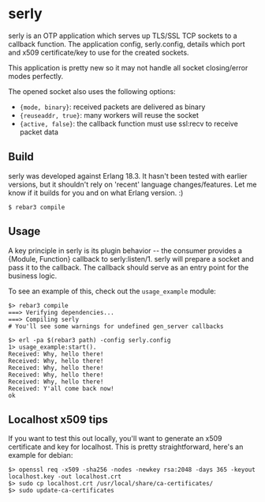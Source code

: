 serly
=====

serly is an OTP application which serves up TLS/SSL TCP sockets
to a callback function. The application config, serly.config,
details which port and x509 certificate/key to use for the
created sockets.

This application is pretty new so it may not handle all socket
closing/error modes perfectly.

The opened socket also uses the following options:
  - `{mode, binary}`: received packets are delivered as binary
  - `{reuseaddr, true}`: many workers will reuse the socket
  - `{active, false}`: the callback function must use ssl:recv
    to receive packet data

Build
-----
serly was developed against Erlang 18.3. It hasn't been tested with earlier
versions, but it shouldn't rely on 'recent' language changes/features.
Let me know if it builds for you and on what Erlang version. :)

    $ rebar3 compile

Usage
-----

A key principle in serly is its plugin behavior -- the consumer
provides a {Module, Function} callback to serly:listen/1. serly
will prepare a socket and pass it to the callback. The callback
should serve as an entry point for the business logic.

To see an example of this, check out the `usage_example` module:

```
$> rebar3 compile
===> Verifying dependencies...
===> Compiling serly
# You'll see some warnings for undefined gen_server callbacks

$> erl -pa $(rebar3 path) -config serly.config
1> usage_example:start().
Received: Why, hello there!
Received: Why, hello there!
Received: Why, hello there!
Received: Why, hello there!
Received: Why, hello there!
Received: Y'all come back now!
ok
```

Localhost x509 tips
-------------------
If you want to test this out locally, you'll want to generate an x509
certificate and key for localhost. This is pretty straightforward, here's
an example for debian:

```
$> openssl req -x509 -sha256 -nodes -newkey rsa:2048 -days 365 -keyout localhost.key -out localhost.crt
$> sudo cp localhost.crt /usr/local/share/ca-certificates/
$> sudo update-ca-certificates
```
